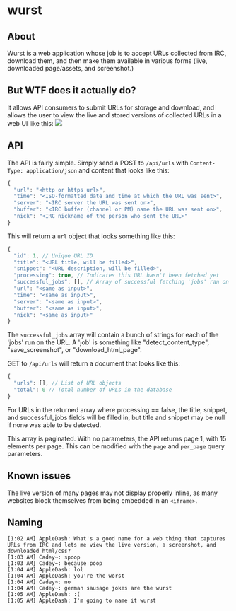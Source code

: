 wurst
=====

## About
Wurst is a web application whose job is to accept URLs collected from IRC, download them,
and then make them available in various forms (live, downloaded page/assets, and screenshot.)

## But WTF does it actually do?

It allows API consumers to submit URLs for storage and download, and allows the user to view the live and stored versions of collected URLs in a web UI like this:
![](http://i.imgur.com/BcR6xdM.png)

## API

The API is fairly simple. Simply send a POST to `/api/urls` with `Content-Type: application/json` and content that looks like this:
```javascript
{
  "url": "<http or https url>",
  "time": "<ISO-formatted date and time at which the URL was sent>",
  "server": "<IRC server the URL was sent on>",
  "buffer": "<IRC buffer (channel or PM) name the URL was sent on>",
  "nick": "<IRC nickname of the person who sent the URL>"
}
```

This will return a `url` object that looks something like this:

```javascript
{
  "id": 1, // Unique URL ID
  "title": "<URL title, will be filled>",
  "snippet": "<URL description, will be filled>",
  "processing": true, // Indicates this URL hasn't been fetched yet
  "successful_jobs": [], // Array of successful fetching 'jobs' ran on the URL, initially empty
  "url": "<same as input>",
  "time": "<same as input>",
  "server": "<same as input>",
  "buffer": "<same as input>",
  "nick": "<same as input>"
}
```

The `successful_jobs` array will contain a bunch of strings for each of the 'jobs' run on the URL. A 'job' is something like "detect_content_type", "save_screenshot", or "download_html_page". 

GET to `/api/urls` will return a document that looks like this:

```javascript
{
  "urls": [], // List of URL objects
  "total": 0 // Total number of URLs in the database
}
```

For URLs in the returned array where processing == false, the title, snippet, and successful_jobs fields will be filled in, but title and snippet may be null if none was able to be detected.

This array is paginated. With no parameters, the API returns page 1, with 15 elements per page. This can be modified with the `page` and `per_page` query parameters.

## Known issues

The live version of many pages may not display properly inline, as many websites block themselves from being embedded in an `<iframe>`.

## Naming
```
[1:02 AM] AppleDash: What's a good name for a web thing that captures URLs from IRC and lets me view the live version, a screenshot, and downloaded html/css?
[1:03 AM] Cadey~: spoop
[1:03 AM] Cadey~: because poop
[1:04 AM] AppleDash: lol
[1:04 AM] AppleDash: you're the worst
[1:04 AM] Cadey~: no
[1:04 AM] Cadey~: german sausage jokes are the wurst
[1:05 AM] AppleDash: :(
[1:05 AM] AppleDash: I'm going to name it wurst
```

